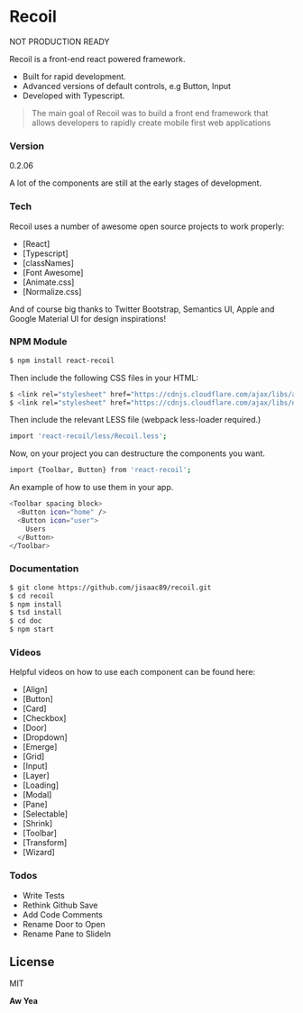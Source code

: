 # Recoil

NOT PRODUCTION READY

Recoil is a front-end react powered framework.

  - Built for rapid development.
  - Advanced versions of default controls, e.g Button, Input
  - Developed with Typescript.

> The main goal of Recoil was to build a front end framework that allows developers to rapidly create mobile
> first web applications

### Version
0.2.06

A lot of the components are still at the early stages of development.

### Tech

Recoil uses a number of awesome open source projects to work properly:

* [React]
* [Typescript]
* [classNames]
* [Font Awesome]
* [Animate.css]
* [Normalize.css]

And of course big thanks to Twitter Bootstrap, Semantics UI, Apple and Google Material UI for design inspirations!

### NPM Module

```sh
$ npm install react-recoil
```

Then include the following CSS files in your HTML:

```sh
$ <link rel="stylesheet" href="https://cdnjs.cloudflare.com/ajax/libs/animate.css/3.5.1/animate.min.css" />
$ <link rel="stylesheet" href="https://cdnjs.cloudflare.com/ajax/libs/normalize/3.0.3/normalize.min.css" />
```

Then include the relevant LESS file (webpack less-loader required.)

```sh
import 'react-recoil/less/Recoil.less';
```

Now, on your project you can destructure the components you want.

```sh
import {Toolbar, Button} from 'react-recoil';
```

An example of how to use them in your app.

```sh
<Toolbar spacing block>
  <Button icon="home" />
  <Button icon="user">
    Users
  </Button>
</Toolbar>
```

### Documentation

```sh
$ git clone https://github.com/jisaac89/recoil.git
$ cd recoil
$ npm install
$ tsd install
$ cd doc
$ npm start
```

### Videos

Helpful videos on how to use each component can be found here:

* [Align]
* [Button]
* [Card]
* [Checkbox]
* [Door]
* [Dropdown]
* [Emerge]
* [Grid]
* [Input]
* [Layer]
* [Loading]
* [Modal]
* [Pane]
* [Selectable]
* [Shrink]
* [Toolbar]
* [Transform]
* [Wizard]

### Todos

 - Write Tests
 - Rethink Github Save
 - Add Code Comments
 - Rename Door to Open
 - Rename Pane to SlideIn

License
----

MIT


**Aw Yea**

[//]: # (These are reference links used in the body of this note and get stripped out when the markdown processor does its job. There is no need to format nicely because it shouldn't be seen. Thanks SO - http://stackoverflow.com/questions/4823468/store-comments-in-markdown-syntax)


   [dill]: <https://github.com/joemccann/dillinger>
   [git-repo-url]: <https://github.com/joemccann/dillinger.git>
   [john gruber]: <http://daringfireball.net>
   [@thomasfuchs]: <http://twitter.com/thomasfuchs>
   [df1]: <http://daringfireball.net/projects/markdown/>
   [marked]: <https://github.com/chjj/marked>
   [Ace Editor]: <http://ace.ajax.org>
   [node.js]: <http://nodejs.org>
   [Twitter Bootstrap]: <http://twitter.github.com/bootstrap/>
   [keymaster.js]: <https://github.com/madrobby/keymaster>
   [jQuery]: <http://jquery.com>
   [@tjholowaychuk]: <http://twitter.com/tjholowaychuk>
   [express]: <http://expressjs.com>
   [AngularJS]: <http://angularjs.org>
   [Gulp]: <http://gulpjs.com>

   [PlDb]: <https://github.com/joemccann/dillinger/tree/master/plugins/dropbox/README.md>
   [PlGh]:  <https://github.com/joemccann/dillinger/tree/master/plugins/github/README.md>
   [PlGd]: <https://github.com/joemccann/dillinger/tree/master/plugins/googledrive/README.md>
   [PlOd]: <https://github.com/joemccann/dillinger/tree/master/plugins/onedrive/README.md>
